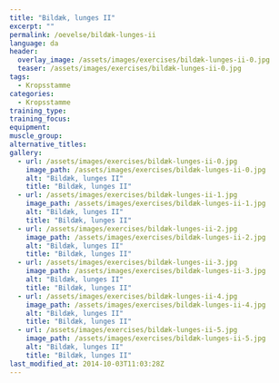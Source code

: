 ```yaml
---
title: "Bildæk, lunges II"
excerpt: ""
permalink: /oevelse/bildæk-lunges-ii
language: da
header:
  overlay_image: /assets/images/exercises/bildæk-lunges-ii-0.jpg
  teaser: /assets/images/exercises/bildæk-lunges-ii-0.jpg
tags:
  - Kropsstamme
categories:
  - Kropsstamme
training_type: 
training_focus: 
equipment:
muscle_group:
alternative_titles:
gallery:
  - url: /assets/images/exercises/bildæk-lunges-ii-0.jpg
    image_path: /assets/images/exercises/bildæk-lunges-ii-0.jpg
    alt: "Bildæk, lunges II"
    title: "Bildæk, lunges II"
  - url: /assets/images/exercises/bildæk-lunges-ii-1.jpg
    image_path: /assets/images/exercises/bildæk-lunges-ii-1.jpg
    alt: "Bildæk, lunges II"
    title: "Bildæk, lunges II"
  - url: /assets/images/exercises/bildæk-lunges-ii-2.jpg
    image_path: /assets/images/exercises/bildæk-lunges-ii-2.jpg
    alt: "Bildæk, lunges II"
    title: "Bildæk, lunges II"
  - url: /assets/images/exercises/bildæk-lunges-ii-3.jpg
    image_path: /assets/images/exercises/bildæk-lunges-ii-3.jpg
    alt: "Bildæk, lunges II"
    title: "Bildæk, lunges II"
  - url: /assets/images/exercises/bildæk-lunges-ii-4.jpg
    image_path: /assets/images/exercises/bildæk-lunges-ii-4.jpg
    alt: "Bildæk, lunges II"
    title: "Bildæk, lunges II"
  - url: /assets/images/exercises/bildæk-lunges-ii-5.jpg
    image_path: /assets/images/exercises/bildæk-lunges-ii-5.jpg
    alt: "Bildæk, lunges II"
    title: "Bildæk, lunges II"
last_modified_at: 2014-10-03T11:03:28Z
---
```



